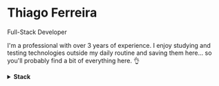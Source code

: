 # Thiago Ferreira

Full-Stack Developer

I'm a professional with over 3 years of experience. I enjoy studying and testing technologies outside my daily routine and saving them here... so you'll probably find a bit of everything here. 👌

<details>
  <summary><b>Stack</b></summary>
  <br/>

  ![NestJS](https://img.shields.io/badge/NestJS-E0234E?style=for-the-badge&logo=nestjs&logoColor=white)
  ![Vue.js](https://img.shields.io/badge/Vue.js-35495E?style=for-the-badge&logo=vuedotjs&logoColor=4FC08D)
  ![PHP](https://img.shields.io/badge/PHP-777BB4?style=for-the-badge&logo=php&logoColor=white)
  ![Node.js](https://img.shields.io/badge/Node.js-339933?style=for-the-badge&logo=node.js&logoColor=white)
  ![TypeScript](https://img.shields.io/badge/TypeScript-3178C6?style=for-the-badge&logo=typescript&logoColor=white)
  ![TailwindCSS](https://img.shields.io/badge/TailwindCSS-0F172A?style=for-the-badge&logo=tailwindcss&logoColor=38BDF8)
  ![PostgreSQL](https://img.shields.io/badge/PostgreSQL-316192?style=for-the-badge&logo=postgresql&logoColor=white)
  ![MongoDB](https://img.shields.io/badge/MongoDB-4EA94B?style=for-the-badge&logo=mongodb&logoColor=white)
  ![MySQL](https://img.shields.io/badge/MySQL-005C84?style=for-the-badge&logo=mysql&logoColor=white)
  ![Redis](https://img.shields.io/badge/Redis-DC382D?style=for-the-badge&logo=redis&logoColor=white)
  ![Docker](https://img.shields.io/badge/Docker-2496ED?style=for-the-badge&logo=docker&logoColor=white)
  ![n8n](https://img.shields.io/badge/n8n-EA4B71?style=for-the-badge&logo=n8n&logoColor=white)
  ![Linux](https://img.shields.io/badge/Linux-000000?style=for-the-badge&logo=linux&logoColor=white)

</details>
